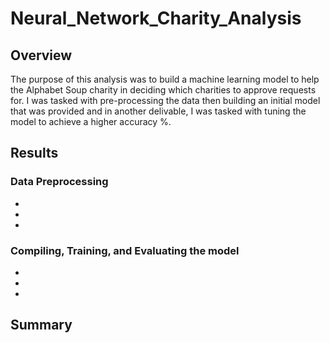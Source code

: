 # Neural_Network_Charity_Analysis

## Overview

The purpose of this analysis was to build a machine learning model to help the Alphabet Soup charity in deciding which charities to approve requests for. I was tasked with pre-processing the data then building an initial model that was provided and in another delivable, I was tasked with tuning the model to achieve a higher accuracy %.


## Results

### Data Preprocessing

-

-

-

### Compiling, Training, and Evaluating the model

-

-

-


## Summary
